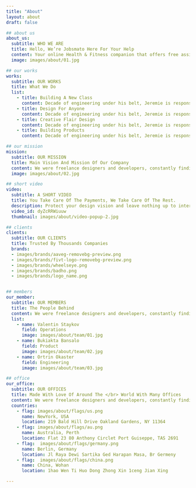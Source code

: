 ```yaml
---
title: "About"
layout: about
draft: false

## about us
about_us:
  subtitle: WHO WE ARE
  title: Hello, We’re Jobsmato Here For Your Help
  content: Your online Health & Fitness companion that offers free assistance on its Facebook Group and provides quality paid guided personal training packages by and through website. We are the first ever, online manifesto in Bangladesh to make place you will select when you think of getting fit
  image: images/about/01.jpg

## our works
works:
  subtitle: OUR WORKS
  title: What We Do
  list:
    - title: Building A New Class
      content: Decade of engineering under his belt, Jeremie is responsible for technical infrastructure and feature development. In Flow, wherever things just work is understanding developing complex systems
    - title: Design For Anyone
      content: Decade of engineering under his belt, Jeremie is responsible for technical infrastructure and feature development. In Flow, wherever things just work is understanding developing complex systems
    - title: Creative Flair Design
      content: Decade of engineering under his belt, Jeremie is responsible for technical infrastructure and feature development. In Flow, wherever things just work is understanding developing complex systems
    - title: Building Products
      content: Decade of engineering under his belt, Jeremie is responsible for technical infrastructure and feature development. In Flow, wherever things just work is understanding developing complex systems

## our mission
mission:
  subtitle: OUR MISSION
  title: Main Vision And Mission Of Our Company
  content: We were freelance designers and developers, constantly finding ourselve deep vague feedback. leaving a notes from the sticky note piece .
  image: images/about/02.jpg

## short video
video:
  subtitle: A SHORT VIDEO
  title: You Take Care Of The Payments, We Take Care Of The Rest.
  description: Protect your design vision and leave nothing up to interpretation with interaction recipes. Quickly share and access all your team members interactions by using libraries, ensuring consistcy throughout the.
  video_id: dyZcRRWiuuw
  thumbnail: images/about/video-popup-2.jpg

## clients
clients:
  subtitle: OUR CLIENTS
  title: Trusted By Thousands Companies
  brands:
  - images/brands/aaveg-removebg-preview.png
  - images/brands/fivt-logo-removebg-preview.png
  - images/brands/wheelseye.png
  - images/brands/badho.png
  - images/brands/logo_name.png


## members
our_member:
  subtitle: OUR MEMBERS
  title: The People Behind
  content: We were freelance designers and developers, constantly finding </br> ourselves deep in vague feedback. This made every client and team
  list:
    - name: Valentin Staykov
      field: Operations
      image: images/about/team/01.jpg
    - name: Bukiakta Bansalo
      field: Product
      image: images/about/team/02.jpg
    - name: Ortrin Okaster
      field: Engineering
      image: images/about/team/03.jpg

## office
our_office:
  subtitle: OUR OFFICES
  title: Made With Love Of Around The </br> World With Many Offices
  content: We were freelance designers and developers, constantly finding </br> ourselves deep in vague feedback. This made every client and team
  countries:
    - flag: images/about/flags/us.png
      name: NewYork, USA
      location: 219 Bald Hill Drive Oakland Gardens, NY 11364
    - flag: images/about/flags/au.png
      name: Australia, Perth
      location: Flat 23 80 Anthony Circlet Port Guiseppe, TAS 2691
    - flag:  images/about/flags/germany.png
      name: Berlin, Germany
      location: Jl Raya Dewi Sartika Ged Harapan Masa, Br Germeny
    - flag:  images/about/flags/china.png
      name: China, Wohan
      location: 1hao Wen Ti Huo Dong Zhong Xin 1ceng Jian Xing

---
```


